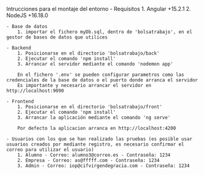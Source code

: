Intrucciones para el montaje del entorno
	- Requisitos
		1. Angular +15.2.1
		2. NodeJS +16.18.0

	- Base de datos
		1. importar el fichero myDb.sql, dentro de 'bolsatrabajo', en el gestor de bases de datos que utilices

	- Backend
		1. Posicionarse en el directorio 'bolsatrabajo/back'
		2. Ejecutar el comando 'npm install'
		3. Arrancar el servidor mediante el comando 'nodemon app'

		En el fichero '.env' se pueden configurar parametros como las credenciales de la base de datos o el puerto donde arranca el servidor
		Es importante y necesario arrancar el servidor en http://localhost:9090

	- Frontend
		1. Posicionarse en el directorio 'bolsatrabajo/front'
		2. Ejecutar el comando 'npm install'
		3. Arrancar la aplicación mediante el comando 'ng serve'

		Por defecto la aplicacion arranca en http://localhost:4200

	- Usuarios con los que se han realizado las pruebas (es posible usar usuarios creados por mediante registro, es necesario confirmar el correo para utilizar el usuario)
		1. Alumno - Correo: alumno3@correo.es - Contraseña: 1234
		2. Empresa - Correo: as@fffff.com - Contraseña: 1234
		3. Admin - Correo: iop@cifvirgendegracia.com - Contraseña: 1234
